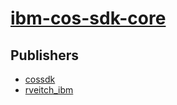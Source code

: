 # [ibm-cos-sdk-core](https://pypi.org/project/ibm-cos-sdk-core)



## Publishers
- [cossdk](https://pypi.org/user/cossdk)
- [rveitch_ibm](https://pypi.org/user/rveitch_ibm)

